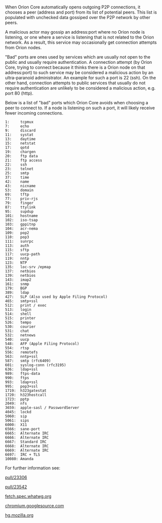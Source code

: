 When Orion Core automatically opens outgoing P2P connections, it chooses
a peer (address and port) from its list of potential peers. This list is
populated with unchecked data gossiped over the P2P network by other peers.

A malicious actor may gossip an address:port where no Orion node is listening,
or one where a service is listening that is not related to the Orion network.
As a result, this service may occasionally get connection attempts from Orion
nodes.

"Bad" ports are ones used by services which are usually not open to the public
and usually require authentication. A connection attempt (by Orion Core,
trying to connect because it thinks there is a Orion node on that
address:port) to such service may be considered a malicious action by an
ultra-paranoid administrator. An example for such a port is 22 (ssh). On the
other hand, connection attempts to public services that usually do not require
authentication are unlikely to be considered a malicious action,
e.g. port 80 (http).

Below is a list of "bad" ports which Orion Core avoids when choosing a peer to
connect to. If a node is listening on such a port, it will likely receive fewer
incoming connections.

    1:     tcpmux
    7:     echo
    9:     discard
    11:    systat
    13:    daytime
    15:    netstat
    17:    qotd
    19:    chargen
    20:    ftp data
    21:    ftp access
    22:    ssh
    23:    telnet
    25:    smtp
    37:    time
    42:    name
    43:    nicname
    53:    domain
    69:    tftp
    77:    priv-rjs
    79:    finger
    87:    ttylink
    95:    supdup
    101:   hostname
    102:   iso-tsap
    103:   gppitnp
    104:   acr-nema
    109:   pop2
    110:   pop3
    111:   sunrpc
    113:   auth
    115:   sftp
    117:   uucp-path
    119:   nntp
    123:   NTP
    135:   loc-srv /epmap
    137:   netbios
    139:   netbios
    143:   imap2
    161:   snmp
    179:   BGP
    389:   ldap
    427:   SLP (Also used by Apple Filing Protocol)
    465:   smtp+ssl
    512:   print / exec
    513:   login
    514:   shell
    515:   printer
    526:   tempo
    530:   courier
    531:   chat
    532:   netnews
    540:   uucp
    548:   AFP (Apple Filing Protocol)
    554:   rtsp
    556:   remotefs
    563:   nntp+ssl
    587:   smtp (rfc6409)
    601:   syslog-conn (rfc3195)
    636:   ldap+ssl
    989:   ftps-data
    990:   ftps
    993:   ldap+ssl
    995:   pop3+ssl
    1719:  h323gatestat
    1720:  h323hostcall
    1723:  pptp
    2049:  nfs
    3659:  apple-sasl / PasswordServer
    4045:  lockd
    5060:  sip
    5061:  sips
    6000:  X11
    6566:  sane-port
    6665:  Alternate IRC
    6666:  Alternate IRC
    6667:  Standard IRC
    6668:  Alternate IRC
    6669:  Alternate IRC
    6697:  IRC + TLS
    10080: Amanda

For further information see:

[pull/23306](https://github.com/orion/orion/pull/23306#issuecomment-947516736)

[pull/23542](https://github.com/orion/orion/pull/23542)

[fetch.spec.whatwg.org](https://fetch.spec.whatwg.org/#port-blocking)

[chromium.googlesource.com](https://chromium.googlesource.com/chromium/src.git/+/refs/heads/main/net/base/port_util.cc)

[hg.mozilla.org](https://hg.mozilla.org/mozilla-central/file/tip/netwerk/base/nsIOService.cpp)
